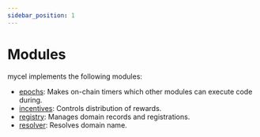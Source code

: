 ```yaml
---
sidebar_position: 1
---
```


# Modules

mycel implements the following modules:

- [epochs](modules/epochs): Makes on-chain timers which other modules can execute code during.
- [incentives](modules/incentives): Controls distribution of rewards.
- [registry](modules/registry): Manages domain records and registrations.
- [resolver](modules/resolver): Resolves domain name.
